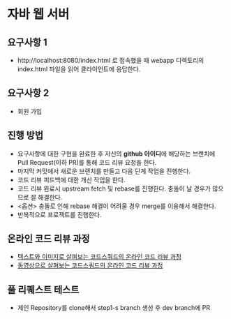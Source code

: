# 자바 웹 서버

## 요구사항 1
- http://localhost:8080/index.html 로 접속했을 때 webapp 디렉토리의 index.html 파일을 읽어 클라이언트에 응답한다.

## 요구사항 2
- 회원 가입

## 진행 방법

* 요구사항에 대한 구현을 완료한 후 자신의 **github 아이디**에 해당하는 브랜치에 Pull Request(이하 PR)를 통해 코드 리뷰 요청을 한다.
* 마지막 커밋에서 새로운 브랜치를 만들고 다음 단계 작업을 진행한다.
* 코드 리뷰 피드백에 대한 개선 작업을 한다.
* 코드 리뷰 완료시 upstream fetch 및 rebase를 진행한다. 충돌이 날 경우가 많으므로 잘 해결한다.
* <옵션> 충돌로 인해 rebase 해결이 어려울 경우 merge를 이용해서 해결한다.
* 반복적으로 프로젝트를 진행한다.

## 온라인 코드 리뷰 과정
* [텍스트와 이미지로 살펴보는 코드스쿼드의 온라인 코드 리뷰 과정](https://github.com/code-squad/codesquad-docs/blob/master/codereview/README.md)
* [동영상으로 살펴보는 코드스쿼드의 온라인 코드 리뷰 과정](https://youtu.be/a5c9ku-_fok)

## 풀 리퀘스트 테스트
* 제인 Repository를 clone해서 step1-s branch 생성 후 dev branch에 PR
